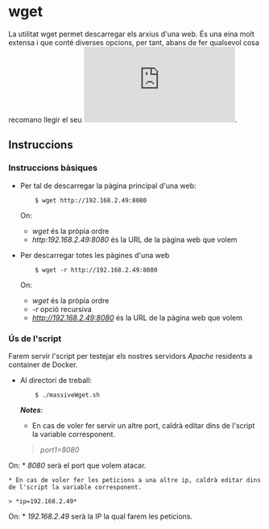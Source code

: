 # wget

La utilitat wget permet descarregar els arxius d'una web. És una eina molt extensa i que conté diverses opcions, per tant, abans de fer qualsevol cosa recomano llegir el seu ![manual](https://www.gnu.org/software/wget/manual/wget.html).

## Instruccions

### Instruccions bàsiques

* Per tal de descarregar la pàgina principal d'una web:

	```
		$ wget http://192.168.2.49:8080
	```

  On:
    * *wget* és la pròpia ordre
    * *http:192.168.2.49:8080* és la URL de la pàgina web que volem
    
* Per descarregar totes les pàgines d'una web

	```
		$ wget -r http://192.168.2.49:8080
	```
	
  On:
    * *wget* és la pròpia ordre
    * *-r* opció recursiva
    * *http://192.168.2.49:8080* és la URL de la pàgina web que volem

### Ús de l'script

Farem servir l'script per testejar els nostres servidors *Apache* residents a container de Docker.

* Al directori de treball:

	```
		$ ./massiveWget.sh
	```
	
  ***Notes***:
    * En cas de voler fer servir un altre port, caldrà editar dins de
	l'script la variable corresponent.
	
	> *port1=8080*
	
On:
	* *8080* serà el port que volem atacar.
	  
	  
    * En cas de voler fer les peticions a una altre ip, caldrà editar dins 
	de l'script la variable corresponent.
	
	> *ip=192.168.2.49*
	
On:
	* *192.168.2.49* serà la IP  la qual farem les peticions.


